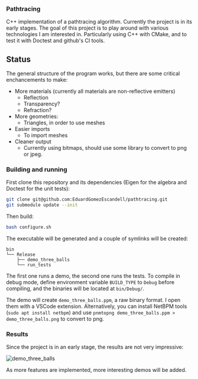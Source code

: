 ### Pathtracing
C++ implementation of a pathtracing algorithm. Currently the project is in its early stages.
The goal of this project is to play around with various technologies I am interested in. Particularly using C++ with CMake, and to test it with Doctest and github's CI tools.

## Status
The general structure of the program works, but there are some critical enchancements to make:
- More materials (currently all materials are non-reflective emitters)
  - Reflection
  - Transparency?
  - Refraction?
- More geometries:
  - Triangles, in order to use meshes
- Easier imports
  - To import meshes
- Cleaner output
  - Currently using bitmaps, should use some library to convert to png or jpeg.

### Building and running
First clone this repository and its dependencies (Eigen for the algebra and Doctest for the unit tests):
```bash
git clone git@github.com:EduardGomezEscandell/pathtracing.git
git submodule update --init
```
Then build:
```bash
bash configure.sh
```

The executable will be generated and a couple of symlinks will be created:
```
bin
└── Release
    ├── demo_three_balls
    └── run_tests
```
The first one runs a demo, the second one runs the tests. To compile in debug mode,
define environment variable `BUILD_TYPE` to `Debug` before compiling, and the binaries will
be located at `bin/Debug/`.

The demo will create `demo_three_balls.ppm`, a raw binary format. I open them with a VSCode extension. Alternatively, you can 
install NetBPM tools (`sudo apt install netbpm`) and use `pnmtopng demo_three_balls.ppm > demo_three_balls.png` to convert to png.

### Results
Since the project is in an early stage, the results are not very impressive:

![demo_three_balls](https://user-images.githubusercontent.com/47142856/163073427-2e6640a4-4340-4962-9858-b625d849f78c.png)

As more features are implemented, more interesting demos will be added.
